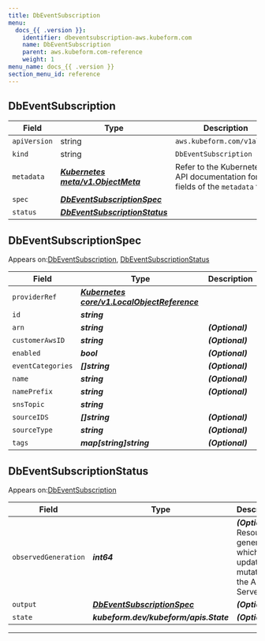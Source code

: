 ```yaml
---
title: DbEventSubscription
menu:
  docs_{{ .version }}:
    identifier: dbeventsubscription-aws.kubeform.com
    name: DbEventSubscription
    parent: aws.kubeform.com-reference
    weight: 1
menu_name: docs_{{ .version }}
section_menu_id: reference
---
```


## DbEventSubscription
| Field | Type | Description |
| ------ | ----- | ----------- |
| `apiVersion` | string | `aws.kubeform.com/v1alpha1` |
|    `kind` | string | `DbEventSubscription` |
| `metadata` | ***[Kubernetes meta/v1.ObjectMeta](https://kubernetes.io/docs/reference/generated/kubernetes-api/v1.13/#objectmeta-v1-meta)***|Refer to the Kubernetes API documentation for the fields of the `metadata` field.|
| `spec` | ***[DbEventSubscriptionSpec](#dbeventsubscriptionspec)***||
| `status` | ***[DbEventSubscriptionStatus](#dbeventsubscriptionstatus)***||
## DbEventSubscriptionSpec

Appears on:[DbEventSubscription](#dbeventsubscription), [DbEventSubscriptionStatus](#dbeventsubscriptionstatus)

| Field | Type | Description |
| ------ | ----- | ----------- |
| `providerRef` | ***[Kubernetes core/v1.LocalObjectReference](https://kubernetes.io/docs/reference/generated/kubernetes-api/v1.13/#localobjectreference-v1-core)***||
| `id` | ***string***||
| `arn` | ***string***| ***(Optional)*** |
| `customerAwsID` | ***string***| ***(Optional)*** |
| `enabled` | ***bool***| ***(Optional)*** |
| `eventCategories` | ***[]string***| ***(Optional)*** |
| `name` | ***string***| ***(Optional)*** |
| `namePrefix` | ***string***| ***(Optional)*** |
| `snsTopic` | ***string***||
| `sourceIDS` | ***[]string***| ***(Optional)*** |
| `sourceType` | ***string***| ***(Optional)*** |
| `tags` | ***map[string]string***| ***(Optional)*** |
## DbEventSubscriptionStatus

Appears on:[DbEventSubscription](#dbeventsubscription)

| Field | Type | Description |
| ------ | ----- | ----------- |
| `observedGeneration` | ***int64***| ***(Optional)*** Resource generation, which is updated on mutation by the API Server.|
| `output` | ***[DbEventSubscriptionSpec](#dbeventsubscriptionspec)***| ***(Optional)*** |
| `state` | ***kubeform.dev/kubeform/apis.State***| ***(Optional)*** |
---
